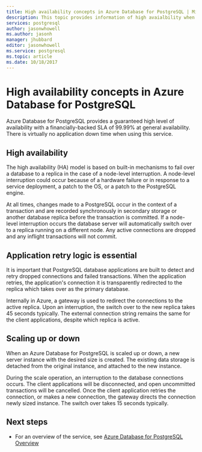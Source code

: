```yaml
---
title: High availability concepts in Azure Database for PostgreSQL | Microsoft Docs
description: This topic provides information of high avaialbility when using Azure Database for PostgreSQL
services: postgresql
author: jasonwhowell
ms.author: jasonh
manager: jhubbard
editor: jasonwhowell
ms.service: postgresql
ms.topic: article
ms.date: 10/18/2017
---
```

# High availability concepts in Azure Database for PostgreSQL
Azure Database for PostgreSQL provides a guaranteed high level of availability with a financially-backed SLA of 99.99% at general availability. There is virtually no application down time when using this service.

## High availability
The high availability (HA) model is based on built-in mechanisms to fail over a database to a replica in the case of a node-level interruption.  A node-level interruption could occur because of a hardware failure or in response to a service deployment, a patch to the OS, or a patch to the PostgreSQL engine.

At all times, changes made to a PostgreSQL occur in the context of a transaction and are recorded synchronously in secondary storage or another database replica before the transaction is committed. If a node-level interruption occurs the database server will automatically switch over to a replica running on a different node.  Any active connections are dropped and any inflight transactions will not commit. 

## Application retry logic is essential
It is important that PostgreSQL database applications are built to detect and retry dropped connections and failed transactions. When the application retries, the application's connection it is transparently redirected to the replica which takes over as the primary database. 

Internally in Azure, a gateway is used to redirect the connections to the active replica. Upon an interruption, the switch over to the new replica takes 45 seconds typically. The external connection string remains the same for the client applications, despite which replica is active. 

## Scaling up or down
When an Azure Database for PostgreSQL is scaled up or down, a new server instance with the desired size is created. The existing data storage is detached from the original instance, and attached to the new instance. 

During the scale operation, an interruption to the database connections occurs. The client applications will be disconnected, and open uncommitted transactions will be cancelled. Once the client application retries the connection, or makes a new connection, the gateway directs the connection newly sized instance. The switch over takes 15 seconds typically.

## Next steps
- For an overview of the service, see [Azure Database for PostgreSQL Overview](overview.md)
